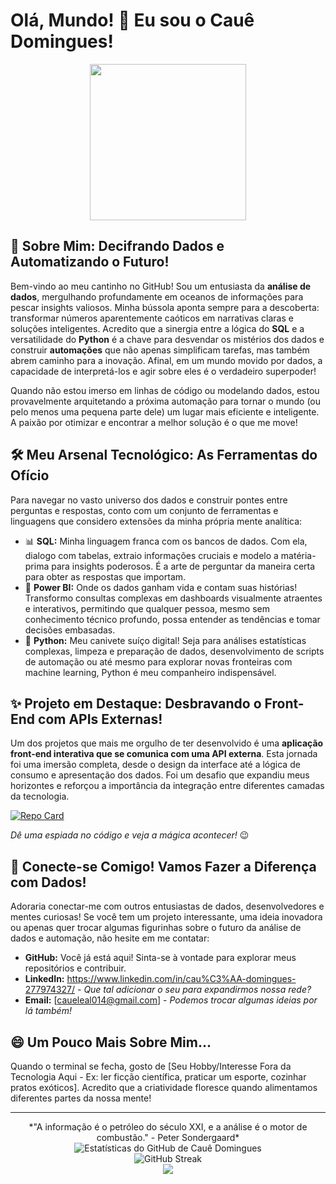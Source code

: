 # Olá, Mundo! 👋 Eu sou o Cauê Domingues!

<div align="center">
  <img src="https://media.giphy.com/media/v1.Y2lkPTc5MGI3NjExaHl5c3N5ZzZzN3M2bHd6emw4cWp6dG80d2N0N2o2c2NqNnN2cW9xZyZlcD12MV9pbnRlcm5hbF9naWZfYnlfaWQmY3Q9Zw/M9gbBdqgCs1sA/giphy.gif" width="250"/>
</div>

## 🚀 Sobre Mim: Decifrando Dados e Automatizando o Futuro!

Bem-vindo ao meu cantinho no GitHub! Sou um entusiasta da **análise de dados**, mergulhando profundamente em oceanos de informações para pescar insights valiosos. Minha bússola aponta sempre para a descoberta: transformar números aparentemente caóticos em narrativas claras e soluções inteligentes. Acredito que a sinergia entre a lógica do **SQL** e a versatilidade do **Python** é a chave para desvendar os mistérios dos dados e construir **automações** que não apenas simplificam tarefas, mas também abrem caminho para a inovação. Afinal, em um mundo movido por dados, a capacidade de interpretá-los e agir sobre eles é o verdadeiro superpoder!

Quando não estou imerso em linhas de código ou modelando dados, estou provavelmente arquitetando a próxima automação para tornar o mundo (ou pelo menos uma pequena parte dele) um lugar mais eficiente e inteligente. A paixão por otimizar e encontrar a melhor solução é o que me move!

## 🛠️ Meu Arsenal Tecnológico: As Ferramentas do Ofício

Para navegar no vasto universo dos dados e construir pontes entre perguntas e respostas, conto com um conjunto de ferramentas e linguagens que considero extensões da minha própria mente analítica:

*   📊 **SQL:** Minha linguagem franca com os bancos de dados. Com ela, dialogo com tabelas, extraio informações cruciais e modelo a matéria-prima para insights poderosos. É a arte de perguntar da maneira certa para obter as respostas que importam.
*   🎨 **Power BI:** Onde os dados ganham vida e contam suas histórias! Transformo consultas complexas em dashboards visualmente atraentes e interativos, permitindo que qualquer pessoa, mesmo sem conhecimento técnico profundo, possa entender as tendências e tomar decisões embasadas.
*   🐍 **Python:** Meu canivete suíço digital! Seja para análises estatísticas complexas, limpeza e preparação de dados, desenvolvimento de scripts de automação ou até mesmo para explorar novas fronteiras com machine learning, Python é meu companheiro indispensável.

## ✨ Projeto em Destaque: Desbravando o Front-End com APIs Externas!

Um dos projetos que mais me orgulho de ter desenvolvido é uma **aplicação front-end interativa que se comunica com uma API externa**. Esta jornada foi uma imersão completa, desde o design da interface até a lógica de consumo e apresentação dos dados. Foi um desafio que expandiu meus horizontes e reforçou a importância da integração entre diferentes camadas da tecnologia.

[![Repo Card](https://github-readme-stats.vercel.app/api/pin/?username=CaueDomingues0&repo=Aplica-Front-End-com-API-Externa-Cau-&theme=radical&bg_color=0D1117&title_color=58A6FF&text_color=C9D1D9&icon_color=58A6FF)](https://github.com/CaueDomingues0/Aplica-Front-End-com-API-Externa-Cau-)

*Dê uma espiada no código e veja a mágica acontecer!* 😉

## 🔗 Conecte-se Comigo! Vamos Fazer a Diferença com Dados!

Adoraria conectar-me com outros entusiastas de dados, desenvolvedores e mentes curiosas! Se você tem um projeto interessante, uma ideia inovadora ou apenas quer trocar algumas figurinhas sobre o futuro da análise de dados e automação, não hesite em me contatar:

*   **GitHub:** Você já está aqui! Sinta-se à vontade para explorar meus repositórios e contribuir.
*   **LinkedIn:** https://www.linkedin.com/in/cau%C3%AA-domingues-277974327/ - *Que tal adicionar o seu para expandirmos nossa rede?*
*   **Email:** [caueleal014@gmail.com] - *Podemos trocar algumas ideias por lá também!*

## 😄 Um Pouco Mais Sobre Mim...

Quando o terminal se fecha, gosto de [Seu Hobby/Interesse Fora da Tecnologia Aqui - Ex: ler ficção científica, praticar um esporte, cozinhar pratos exóticos]. Acredito que a criatividade floresce quando alimentamos diferentes partes da nossa mente!

---

<div align="center">
  *"A informação é o petróleo do século XXI, e a análise é o motor de combustão." - Peter Sondergaard*
</div>

<div align="center">
  <img src="https://github-readme-stats.vercel.app/api?username=CaueDomingues0&show_icons=true&theme=radical&bg_color=0D1117&title_color=58A6FF&text_color=C9D1D9&icon_color=58A6FF&rank_icon=github" alt="Estatísticas do GitHub de Cauê Domingues" />
  <br/>
  <img src="https://github-readme-streak-stats.herokuapp.com/?user=CaueDomingues0&theme=radical&background=0D1117&currStreakLabel=58A6FF&fire=58A6FF&ring=58A6FF&sideLabels=C9D1D9&dates=C9D1D9&currStreakNum=C9D1D9&sideNums=C9D1D9&stroke=C9D1D9" alt="GitHub Streak" />
</div>

<div align="center">
  <a href="https://skillicons.dev">
    <img src="https://skillicons.dev/icons?i=python,sql,powershell,vscode,github,git&theme=dark" />
  </a>
</div>

